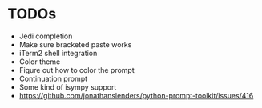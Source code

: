 # TODOs

- Jedi completion
- Make sure bracketed paste works
- iTerm2 shell integration
- Color theme
- Figure out how to color the prompt
- Continuation prompt
- Some kind of isympy support
- https://github.com/jonathanslenders/python-prompt-toolkit/issues/416
